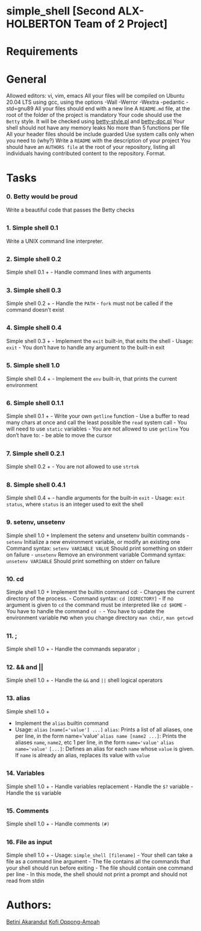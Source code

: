 # simple_shell [Second ALX-HOLBERTON Team of 2 Project]

# Requirements
# General
Allowed editors: vi, vim, emacs
All your files will be compiled on Ubuntu 20.04 LTS using gcc, using the options -Wall -Werror -Wextra -pedantic -std=gnu89
All your files should end with a new line
 A  `README.md`  file, at the root of the folder of the project is mandatory
Your code should use the  `Betty`  style. It will be checked using  [betty-style.pl](https://github.com/holbertonschool/Betty/blob/master/betty-style.pl "betty-style.pl")  and  [betty-doc.pl](https://github.com/holbertonschool/Betty/blob/master/betty-doc.pl "betty-doc.pl")
Your shell should not have any memory leaks
No more than 5 functions per file
All your header files should be include guarded
Use system calls only when you need to (why?)
Write a `README` with the description of your project
You should have an `AUTHORS file` at the root of your repository, listing all individuals having contributed content to the repository. Format.
##
# Tasks
### 0. Betty would be proud
Write a beautiful code that passes the Betty checks
##
### 1. Simple shell 0.1
Write a UNIX command line interpreter.
##
### 2. Simple shell 0.2
Simple shell 0.1 +
	- Handle command lines with arguments
##
### 3. Simple shell 0.3
Simple shell 0.2 +
	- Handle the `PATH`
	- `fork` must not be called if the command doesn’t exist
##
### 4. Simple shell 0.4
Simple shell 0.3 +
	- Implement the `exit` built-in, that exits the shell
	- Usage: `exit`
	- You don’t have to handle any argument to the built-in exit
##
### 5. Simple shell 1.0
Simple shell 0.4 +
	- Implement the `env` built-in, that prints the current environment
##
### 6. Simple shell 0.1.1
Simple shell 0.1 +
	- Write your own `getline` function
	- Use a buffer to read many chars at once and call the least possible the `read` system call
	- You will need to use `static` variables
	- You are not allowed to use `getline`
You don’t have to:
	- be able to move the cursor
##
### 7. Simple shell 0.2.1
Simple shell 0.2 +
	- You are not allowed to use `strtok`
##
### 8. Simple shell 0.4.1
Simple shell 0.4 +
	- handle arguments for the built-in `exit`
	- Usage: `exit status`, where `status` is an integer used to exit the shell
##
### 9. setenv, unsetenv
Simple shell 1.0 +
Implement the setenv and unsetenv builtin commands
	- `setenv`
		Initialize a new environment variable, or modify an existing one
		Command syntax: `setenv VARIABLE VALUE`
		Should print something on stderr on failure
	- `unsetenv`
		Remove an environment variable
		Command syntax: `unsetenv VARIABLE`
		Should print something on stderr on failure
##
### 10. cd
Simple shell 1.0 +
Implement the builtin command cd:
	- Changes the current directory of the process.
	- Command syntax: `cd [DIRECTORY]`
	- If no argument is given to `cd` the command must be interpreted like `cd $HOME`
	- You have to handle the command `cd -`
	- You have to update the environment variable `PWD` when you change directory
`man chdir`, `man getcwd`
##
### 11. ;
Simple shell 1.0 +
	- Handle the commands separator `;`
##
### 12. && and ||
Simple shell 1.0 +
	- Handle the `&&` and `||` shell logical operators
##
### 13. alias
Simple shell 1.0 +
- Implement the `alias` builtin command
- Usage: `alias` `[name[='value'] ...]`
	`alias`: Prints a list of all aliases, one per line, in the form name='value'
	`alias name [name2 ...]`: Prints the aliases `name`, `name2`, etc 1 per line, in the form `name='value'`
	`alias name='value'` `[...]`: Defines an alias for each `name` whose `value` is given. If `name` is already an alias, replaces its value with `value`
##
### 14. Variables
Simple shell 1.0 +
	- Handle variables replacement
	- Handle the `$?` variable
	- Handle the `$$` variable
##
### 15. Comments
Simple shell 1.0 +
	- Handle comments `(#)`
##
### 16. File as input
Simple shell 1.0 +
	- Usage: `simple_shell [filename]`
	- Your shell can take a file as a command line argument
	- The file contains all the commands that your shell should run before exiting
	- The file should contain one command per line
	- In this mode, the shell should not print a prompt and should not read from stdin
##
# Authors:
[Betini Akarandut](https://github.com/betiniakarandut "Betini Akarandut")
[Kofi Oppong-Amoah](https://github.com/fiifi-oa "Kofi Oppong-Amoah")


